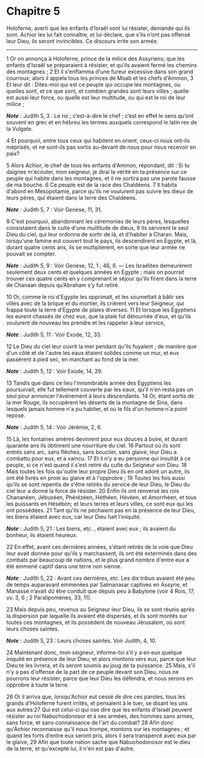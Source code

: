 # Chapitre 5

Holoferne, averti que les enfants d’Israël vont lui résister, demande qui ils sont.
Achior les lui fait connaître, et lui déclare, que s’ils n’ont pas offensé leur Dieu, ils seront invincibles.
Ce discours irrite son armée.

***

1 Or on annonça à Holoferne, prince de la milice des Assyriens; que les enfants d'Israël se préparaient à résister, et qu'ils avaient fermé les chemins des montagnes ; 2 Et il s'enflamma d'une fureur excessive dans son grand courroux; alors il appela tous les princes de Moab et les chefs d'Ammon, 3 Et leur dit : Dites-moi qui est ce peuple qui occupe les montagnes, ou quelles sont, et ce que sont, et combien grandes sont leurs villes ; quelle est aussi leur force, ou quelle est leur multitude, ou qui est le roi de leur milice ;

***Note*** :  Judith 5, 3 : Le roi ; c’est-à-dire le chef ; c’est en effet le sens qu’ont souvent en grec et en hébreu les termes auxquels correspond le latin rex de la Vulgate.

4 Et pourquoi, entre tous ceux qui habitent en orient, ceux-ci nous ont-ils méprisés, et ne sont-ils pas sortis au-devant de nous pour nous recevoir en paix?


5 Alors Achior, le chef de tous les enfants d'Ammon, répondant, dit : Si tu daignes m'écouter, mon seigneur, je dirai la vérité en ta présence sur ce peuple qui habite dans les montagnes, et il ne sortira pas une parole fausse de ma bouche. 6 Ce peuple est de la race des Chaldéens. 7 Il habita d'abord en Mésopotamie, parce qu'ils ne voulurent pas suivre les dieux de leurs pères, qui étaient dans la terre des Chaldéens.

***Note*** :  Judith 5, 7 : Voir Genèse, 11, 31.

8 C'est pourquoi, abandonnant les cérémonies de leurs pères, lesquelles consistaient dans le culte d'une multitude de dieux, 9 Ils servirent le seul Dieu du ciel, qui leur ordonna de sortir de là, et d'habiter à Charan. Mais, lorsqu'une famine eut couvert tout le pays, ils descendirent en Egypte, et là, durant quatre cents ans, ils se multiplièrent, en sorte que leur armée ne pouvait se compter.

***Note*** :  Judith 5, 9 : Voir Genèse, 12, 1 ; 46, 6. ― Les Israélites demeurèrent seulement deux cents et quelques années en Egypte ; mais on pourrait trouver ces quatre cents en y comprenant le séjour qu’ils firent dans la terre de Chanaan depuis qu’Abraham s’y fut retiré.

10 Or, comme le roi d'Egypte les opprimait, et les soumettait à bâtir ses villes avec de la brique et du mortier, ils crièrent vers leur Seigneur, qui frappa toute la terre d'Egypte de plaies diverses. 11 Et lorsque les Égyptiens les eurent chassés de chez eux, que la plaie fut détournée d'eux, et qu'ils voulurent de nouveau les prendre et les rappeler à leur service,

***Note*** :  Judith 5, 11 : Voir Exode, 12, 33.

12 Le Dieu du ciel leur ouvrit la mer pendant qu'ils fuyaient ; de manière que d'un côté et de l'autre les eaux étaient solides comme un mur, et eux passèrent à pied sec, en marchant au fond de la mer.

***Note*** :  Judith 5, 12 : Voir Exode, 14, 29.

13 Tandis que dans ce lieu l'innombrable armée des Egyptiens les poursuivait, elle fut tellement couverte par les eaux, qu'il n'en resta pas un seul pour annoncer l'événement à leurs descendants. 14 Or, étant sortis de la mer Rouge, ils occupèrent les déserts de la montagne de Sina, dans lesquels jamais homme n'a pu habiter, et où le fils d'un homme n'a point reposé.

***Note*** :  Judith 5, 14 : Voir Jérémie, 2, 6.

15 Là, les fontaines amères devinrent pour eux douces à boire, et durant quarante ans ils obtinrent une nourriture du ciel. 16 Partout où ils sont entrés sans arc, sans flèches, sans bouclier, sans glaive, leur Dieu a combattu pour eux, et a vaincu. 17 Et il n'y a eu personne qui insultât à ce peuple, si ce n'est quand il s'est retiré du culte du Seigneur son Dieu. 18 Mais toutes les fois qu'outre leur propre Dieu ils en ont adoré un autre, ils ont été livrés en proie au glaive et à l'opprobre ; 19 Toutes les fois aussi qu'ils se sont repentis de s'être retirés du service de leur Dieu, le Dieu du ciel leur a donné la force de résister. 20 Enfin ils ont renversé les rois Chananéen, Jébuséen, Phérézéen, Héthéen, Hévéen, et Amorrhéen, et tous les puissants en Hésébon; et leurs terres et leurs villes, ce sont eux qui les ont possédées. 21 Tant qu'ils ne péchaient pas en la présence de leur Dieu, les biens étaient avec eux, car leur Dieu hait l'iniquité.

***Note*** :  Judith 5, 21 : Les biens, etc. , étaient avec eux ; ils avaient du bonheur, ils étaient heureux.

22 En effet, avant ces dernières années, s'étant retirés de la voie que Dieu leur avait donnée pour qu'ils y marchassent, ils ont été exterminés dans des combats par beaucoup de nations, et le plus grand nombre d'entre eux a été emmené captif dans une terre non sienne.

***Note*** :  Judith 5, 22 : Avant ces dernières, etc. Les dix tribus avaient été peu de temps auparavant emmenées par Salmanasar captives en Assyrie, et Manassé n’avait dû être conduit que depuis peu à Babylone (voir 4 Rois, 17, vv. 3, 6 ; 2 Paralipomènes, 33, 11).

23 Mais depuis peu, revenus au Seigneur leur Dieu, ils se sont réunis après la dispersion par laquelle ils avaient été dispersés, et ils sont montés sur toutes ces montagnes, et ils possèdent de nouveau Jérusalem, où sont leurs choses saintes.

***Note*** :  Judith 5, 23 : Leurs choses saintes. Voir Judith, 4, 10.

24 Maintenant donc, mon seigneur, informe-toi s'il y a en eux quelque iniquité en présence de leur Dieu; et alors montons vers eux, parce que leur Dieu te les livrera, et ils seront soumis au joug de ta puissance. 25 Mais, s'il n'y a pas d'offense de la part de ce peuple devant son Dieu, nous ne pourrons leur résister, parce que leur Dieu les défendra, et nous serons en opprobre à toute la terre.


26 Or il arriva que, lorsqu'Achior eut cessé de dire ces paroles, tous les grands d'Holoferne furent irrités, et pensaient à le tuer, se disant les uns aux autres:27 Qui est celui-ci qui ose dire que les enfants d'Israël peuvent résister au roi Nabuchodonosor et à ses armées, des hommes sans armes, sans force, et sans connaissance de l'art du combat? 28 Afin donc qu'Achior reconnaisse qu'il nous trompe, montons sur les montagnes ; et quand les forts d'entre eux seront pris, alors il sera transpercé avec eux par le glaive, 29 Afin que toute nation sache que Nabuchodonosor est le dieu de la terre, et qu'excepté lui, il n'en est pas d'autre.

